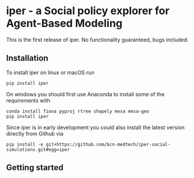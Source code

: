 # iper - a Social policy explorer for Agent-Based Modeling

This is the first release of iper. No functionality guaranteed, bugs included.

## Installation

To install iper on linux or macOS run

```shell
pip install iper
```

On windows you should first use Anaconda to install some of the requirements with

```shell
conda install fiona pyproj rtree shapely mesa mesa-geo
pip install iper
```

Since iper is in early development you could also install the latest version directly from Github via

```shell
pip install -e git+https://github.com/bcn-medtech/iper-social-simulations.git#egg=iper
```

## Getting started
